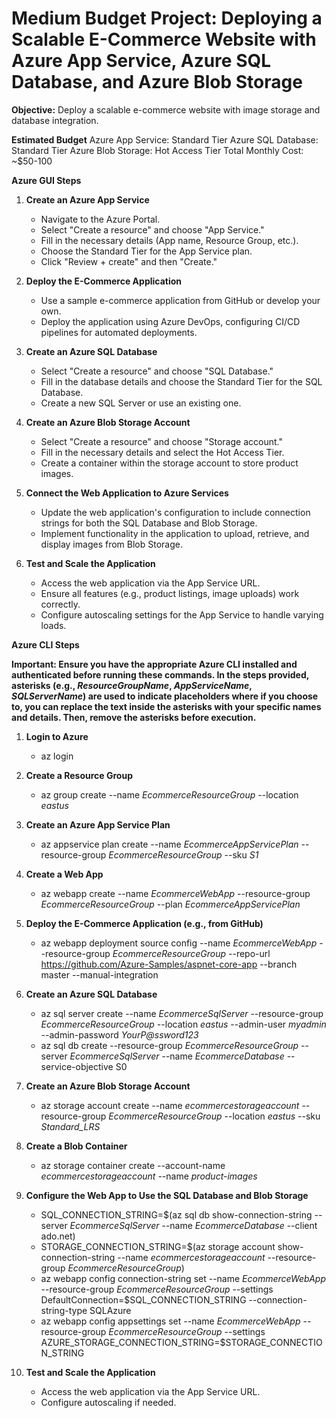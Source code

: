# Medium Budget Project: Deploying a Scalable E-Commerce Website with Azure App Service, Azure SQL Database, and Azure Blob Storage

**Objective:** Deploy a scalable e-commerce website with image storage and database integration.

**Estimated Budget**
Azure App Service: Standard Tier
Azure SQL Database: Standard Tier
Azure Blob Storage: Hot Access Tier
Total Monthly Cost: ~$50-100

**Azure GUI Steps**

1. **Create an Azure App Service**
   - Navigate to the Azure Portal.
   - Select "Create a resource" and choose "App Service."
   - Fill in the necessary details (App name, Resource Group, etc.).
   - Choose the Standard Tier for the App Service plan.
   - Click "Review + create" and then "Create."

2. **Deploy the E-Commerce Application**
   - Use a sample e-commerce application from GitHub or develop your own.
   - Deploy the application using Azure DevOps, configuring CI/CD pipelines for automated deployments.

3. **Create an Azure SQL Database**
   - Select "Create a resource" and choose "SQL Database."
   - Fill in the database details and choose the Standard Tier for the SQL Database.
   - Create a new SQL Server or use an existing one.

4. **Create an Azure Blob Storage Account**
   - Select "Create a resource" and choose "Storage account."
   - Fill in the necessary details and select the Hot Access Tier.
   - Create a container within the storage account to store product images.

5. **Connect the Web Application to Azure Services**
   - Update the web application's configuration to include connection strings for both the SQL Database and Blob Storage.
   - Implement functionality in the application to upload, retrieve, and display images from Blob Storage.

6. **Test and Scale the Application**
   - Access the web application via the App Service URL.
   - Ensure all features (e.g., product listings, image uploads) work correctly.
   - Configure autoscaling settings for the App Service to handle varying loads.

**Azure CLI Steps**

**Important: Ensure you have the appropriate Azure CLI installed and authenticated before running these commands. In the steps provided, 
asterisks (e.g., *ResourceGroupName*, *AppServiceName*, *SQLServerName*) are used to indicate placeholders where if you choose to, you can 
replace the text inside the asterisks with your specific names and details. Then, remove the asterisks before execution.**

1. **Login to Azure**
   - az login

2. **Create a Resource Group**
   - az group create --name *EcommerceResourceGroup* --location *eastus*
   
3. **Create an Azure App Service Plan**
   - az appservice plan create --name *EcommerceAppServicePlan* --resource-group *EcommerceResourceGroup* --sku *S1*

4. **Create a Web App**
   - az webapp create --name *EcommerceWebApp* --resource-group *EcommerceResourceGroup* --plan *EcommerceAppServicePlan*
  
5. **Deploy the E-Commerce Application (e.g., from GitHub)**
   - az webapp deployment source config --name *EcommerceWebApp* --resource-group *EcommerceResourceGroup* --repo-url https://github.com/Azure-Samples/aspnet-core-app --branch master --manual-integration

6. **Create an Azure SQL Database**
   - az sql server create --name *EcommerceSqlServer* --resource-group *EcommerceResourceGroup* --location *eastus* --admin-user *myadmin* --admin-password *YourP@ssword123*
   - az sql db create --resource-group *EcommerceResourceGroup* --server *EcommerceSqlServer* --name *EcommerceDatabase* --service-objective S0

7. **Create an Azure Blob Storage Account**
   - az storage account create --name *ecommercestorageaccount* --resource-group *EcommerceResourceGroup* --location *eastus* --sku *Standard_LRS*
  
8. **Create a Blob Container**
   - az storage container create --account-name *ecommercestorageaccount* --name *product-images*

9. **Configure the Web App to Use the SQL Database and Blob Storage**
    - SQL_CONNECTION_STRING=$(az sql db show-connection-string --server *EcommerceSqlServer* --name *EcommerceDatabase* --client ado.net)
    - STORAGE_CONNECTION_STRING=$(az storage account show-connection-string --name *ecommercestorageaccount* --resource-group *EcommerceResourceGroup*)
    - az webapp config connection-string set --name *EcommerceWebApp* --resource-group *EcommerceResourceGroup* --settings DefaultConnection=$SQL_CONNECTION_STRING --connection-string-type SQLAzure
    - az webapp config appsettings set --name *EcommerceWebApp* --resource-group *EcommerceResourceGroup* --settings AZURE_STORAGE_CONNECTION_STRING=$STORAGE_CONNECTION_STRING

10. **Test and Scale the Application**
    - Access the web application via the App Service URL.
    - Configure autoscaling if needed.

 
